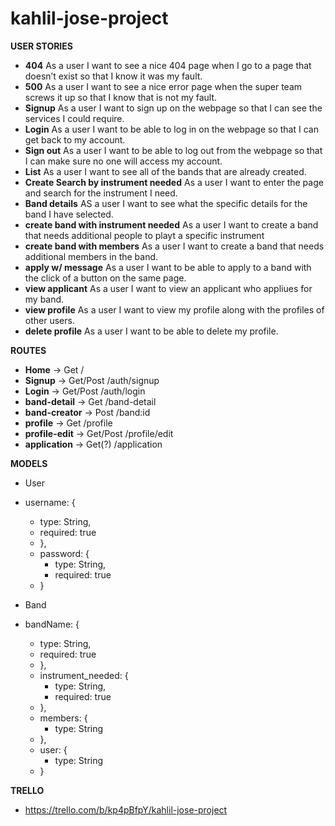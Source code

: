 # kahlil-jose-project

**USER STORIES**

- **404** As a user I want to see a nice 404 page when I go to a page that doesn’t exist so that I know it was my fault.
- **500**  As a user I want to see a nice error page when the super team screws it up so that I know that is not my fault.
- **Signup** As a user I want to sign up on the webpage so that I can see the services I could require.
- **Login** As a user I want to be able to log in on the webpage so that I can get back to my account.
- **Sign out** As a user I want to be able to log out from the webpage so that I can make sure no one will access my account.
- **List** As a user I want to see all of the bands that are already created.
- **Create Search by instrument needed** As a user I want to enter the page and search for the instrument I need.
- **Band details** AS a user I want to see what the specific details for the band I have selected.
- **create band with instrument needed** As a user I want to create a band that needs additional people to playt a specific instrument
- **create band with members** As a user I want to create a band that needs additional members in the band.
- **apply w/ message** As a user I want to be able to apply to a band with the click of a button on the same page.
- **view applicant** As a user I want to view an applicant who appliues for my band.
- **view profile** As a user I want to view my profile along with the profiles of other users.
- **delete profile** As a user I want to be able to delete my profile. 

**ROUTES** 

- **Home** -> Get /
- **Signup** -> Get/Post /auth/signup
- **Login** -> Get/Post /auth/login
- **band-detail** -> Get /band-detail
- **band-creator** -> Post /band:id
- **profile** -> Get /profile
- **profile-edit** -> Get/Post /profile/edit
- **application** -> Get(?) /application

**MODELS**

- User
- username: {
    - type: String,
    - required: true
  - },
  - password: {
    - type: String,
    - required: true
  - }

- Band
- bandName: {
    - type: String,
    - required: true
  - },
  - instrument_needed: {
    - type: String,
    - required: true
  - },
  - members: {
    - type: String
  - },
  - user: {
    - type: String
  - }

**TRELLO**
- https://trello.com/b/kp4pBfpY/kahlil-jose-project
